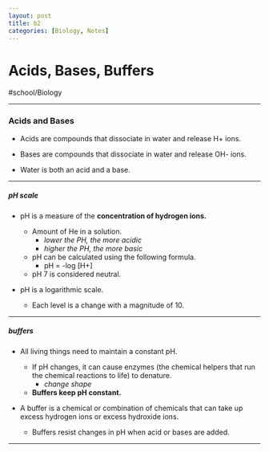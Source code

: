 ```yaml
---
layout: post
title: b2
categories: [Biology, Notes]
---
```

# Acids, Bases, Buffers
#school/Biology
- - - -
### Acids and Bases
* Acids are compounds that dissociate in water and release H+ ions.
* Bases are compounds that dissociate in water and release OH- ions.

* Water is both an acid and a base.
- - - -
##### pH scale
*  pH is a measure of the **concentration of hydrogen ions.**
	* Amount of He in a solution.
		* _lower the PH, the more acidic_
		* _higher the PH, the more basic_
	* pH can be calculated using the following formula.
		* pH = -log [H+]
	* pH 7 is considered neutral.

* pH is a logarithmic scale.
	* Each level is a change with a magnitude of 10.
- - - -
##### buffers
* All living things need to maintain a constant pH.
	* If pH changes, it can cause enzymes (the chemical helpers that run the chemical reactions to life) to denature.
		* _change shape_
	* **Buffers keep pH constant.**

* A buffer is a chemical or combination of chemicals that can take up excess hydrogen ions or excess hydroxide ions.
	* Buffers resist changes in pH when acid or bases are added.
- - - -
